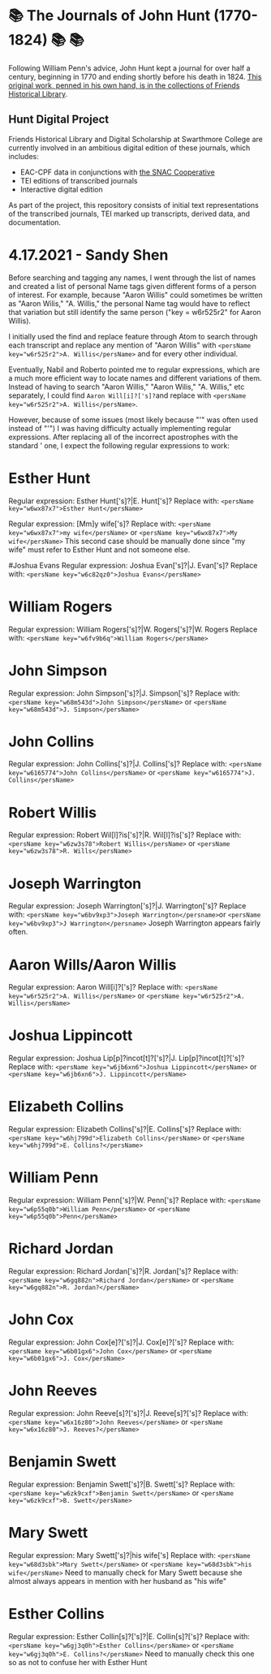 # :books: The Journals of John Hunt (1770-1824) :books: :books:

Following William Penn's advice, John Hunt kept a journal for over half a century, beginning in 1770 and ending shortly before his death in 1824. [This original work, penned in his own hand, is in the collections of Friends Historical Library](http://archives.tricolib.brynmawr.edu/resources/5240johu).

## Hunt Digital Project

Friends Historical Library and Digital Scholarship at Swarthmore College are currently involved in an ambitious digital edition of these journals, which includes:

- EAC-CPF data in conjunctions with [the SNAC Cooperative](https://portal.snaccooperative.org/about)
- TEI editions of transcribed journals
- Interactive digital edition

As part of the project, this repository consists of initial text representations of the transcribed journals, TEI marked up transcripts, derived data, and documentation.

# 4.17.2021 - Sandy Shen
Before searching and tagging any names, I went through the list of names and created a list of personal Name tags given different forms of a person of interest. For example, because "Aaron Willis" could sometimes be written as "Aaron Wilis," "A. Willis," the personal Name tag would have to reflect that variation but still identify the same person ("key = w6r525r2" for Aaron Willis).

I initially used the find and replace feature through Atom to search through each transcript and replace any mention of "Aaron Willis" with `<persName key="w6r525r2">A. Willis</persName>` and for every other individual.

Eventually, Nabil and Roberto pointed me to regular expressions, which are a much more efficient way to locate names and different variations of them. Instead of having to search "Aaron Willis," "Aaron Wilis," "A. Willis," etc separately, I could find `Aaron Will[i]?['s]?`and replace with `<persName key="w6r525r2">A. Willis</persName>`.

However, because of some issues (most likely because "'" was often used instead of "'") I was having difficulty actually implementing regular expressions. After replacing all of the incorrect apostrophes with the standard ' one, I expect the following regular expressions to work:

# Esther Hunt
Regular expression: Esther Hunt['s]?|E. Hunt['s]?
Replace with: `<persName key="w6wx87x7">Esther Hunt</persName>`

Regular expression: [Mm]y wife['s]?
Replace with: `<persName key="w6wx87x7">my wife</persName>` or `<persName key="w6wx87x7">My wife</persName>`
This second case should be manually done since "my wife" must refer to Esther Hunt and not someone else.

#Joshua Evans
Regular expression: Joshua Evan['s]?|J. Evan['s]?
Replace with: `<persName key="w6c82qz0">Joshua Evans</persName>`

# William Rogers
Regular expression: William Rogers['s]?|W. Rogers['s]?|W. Rogers
Replace with: `<persName key="w6fv9b6q">William Rogers</persName>`


# John Simpson
Regular expression: John Simpson['s]?|J. Simpson['s]?
Replace with: `<persName key="w68m543d">John Simpson</persName>` or
`<persName key="w68m543d">J. Simpson</persName>`

# John Collins
Regular expression: John Collins['s]?|J. Collins['s]?
Replace with: `<persName key="w6165774">John Collins</persName>` or
`<persName key="w6165774">J. Collins</persName>`

# Robert Willis
Regular expression: Robert Wil[l]?is['s]?|R. Wil[l]?is['s]?
Replace with: `<persName key="w6zw3s78">Robert Willis</persName>` or
`<persName key="w6zw3s78">R. Wills</persName>`

# Joseph Warrington
Regular expression: Joseph Warrington['s]?|J. Warrington['s]?
Replace with: `<persName key="w6bv9xp3">Joseph Warrington</persname>`or
`<persName key="w6bv9xp3">J Warrington</persname>`
Joseph Warrington appears fairly often.

# Aaron Wills/Aaron Willis
Regular expression: Aaron Will[i]?['s]?
Replace with: `<persName key="w6r525r2">A. Willis</persName>` or
`<persName key="w6r525r2">A. Willis</persName>`

# Joshua Lippincott
Regular expression: Joshua Lip[p]?incot[t]?['s]?|J. Lip[p]?incot[t]?['s]?
Replace with: `<persName key="w6jb6xn6">Joshua Lippincott</persName>` or `<persName key="w6jb6xn6">J. Lippincott</persName>`

# Elizabeth Collins
Regular expression: Elizabeth Collins['s]?|E. Collins['s]?
Replace with: `<persName key="w6hj799d">Elizabeth Collins</persName>` or
`<persName key="w6hj799d">E. Collins?</persName>`

# William Penn
Regular expression: William Penn['s]?|W. Penn['s]?
Replace with: `<persName key="w6p55q0b">William Penn</persName>` or
`<persName key="w6p55q0b">Penn</persName>`

# Richard Jordan
Regular expression: Richard Jordan['s]?|R. Jordan['s]?
Replace with: `<persName key="w6gq882n">Richard Jordan</persName>` or
`<persName key="w6gq882n">R. Jordan?</persName>`

# John Cox
Regular expression: John Cox[e]?['s]?|J. Cox[e]?['s]?
Replace with: `<persName key="w6b01gx6">John Cox</persName>` or
`<persName key="w6b01gx6">J. Cox</persName>`

# John Reeves
Regular expression: John Reeve[s]?['s]?|J. Reeve[s]?['s]?
Replace with: `<persName key="w6x16z80">John Reeves</persName>` or `<persName key="w6x16z80">J. Reeves?</persName>`

# Benjamin Swett
Regular expression: Benjamin Swett['s]?|B. Swett['s]?
Replace with: `<persName key="w6zk9cxf">Benjamin Swett</persName>` or `<persName key="w6zk9cxf">B. Swett</persName>`

# Mary Swett
Regular expression: Mary Swett['s]?|his wife['s]
Replace with: `<persName key="w68d3sbk">Mary Swett</persName>` or `<persName key="w68d3sbk">his wife</persName>`
Need to manually check for Mary Swett because she almost always appears in mention with her husband as "his wife"

# Esther Collins
Regular expression: Esther Collin[s]?['s]?|E. Collin[s]?['s]?
Replace with: `<persName key="w6gj3q0h">Esther Collins</persName>` or `<persName key="w6gj3q0h">E. Collins?</persName>`
Need to manually check this one so as not to confuse her with Esther Hunt
